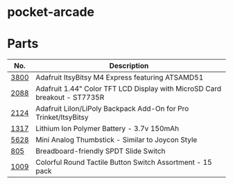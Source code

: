 # pocket-arcade





# Parts

| No. | Description |
|-----|-------------|
| [3800](https://www.adafruit.com/product/3800) | Adafruit ItsyBitsy M4 Express featuring ATSAMD51 |
| [2088](https://www.adafruit.com/product/2088) | Adafruit 1.44" Color TFT LCD Display with MicroSD Card breakout - ST7735R |
| [2124](https://www.adafruit.com/product/2124) | Adafruit LiIon/LiPoly Backpack Add-On for Pro Trinket/ItsyBitsy |
| [1317](https://www.adafruit.com/product/1317) | Lithium Ion Polymer Battery - 3.7v 150mAh |
| [5628](https://www.adafruit.com/product/5628) | Mini Analog Thumbstick - Similar to Joycon Style |
| [805](https://www.adafruit.com/product/805)   | Breadboard-friendly SPDT Slide Switch |
| [1009](https://www.adafruit.com/product/1009) | Colorful Round Tactile Button Switch Assortment - 15 pack |

